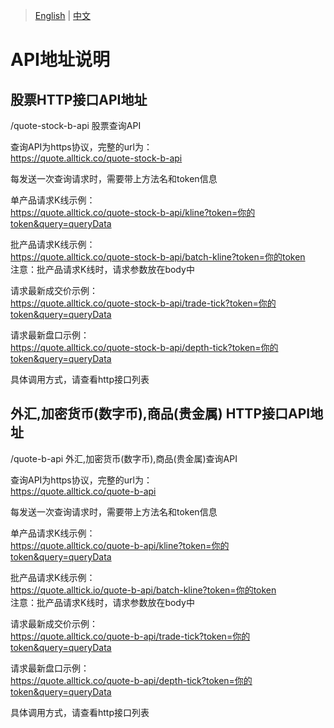 > [English](./api_address_description.md) | [中文](./api_address_description_cn.md)

# API地址说明

## 股票HTTP接口API地址
/quote-stock-b-api    股票查询API<br/>

查询API为https协议，完整的url为：<br/>https://quote.alltick.co/quote-stock-b-api<br/>

每发送一次查询请求时，需要带上方法名和token信息<br/>

单产品请求K线示例：<br/>
https://quote.alltick.co/quote-stock-b-api/kline?token=你的token&query=queryData<br/>

批产品请求K线示例：<br/>
https://quote.alltick.co/quote-stock-b-api/batch-kline?token=你的token<br/>
注意：批产品请求K线时，请求参数放在body中

请求最新成交价示例：<br/>
https://quote.alltick.co/quote-stock-b-api/trade-tick?token=你的token&query=queryData<br/>

请求最新盘口示例：<br/>
https://quote.alltick.co/quote-stock-b-api/depth-tick?token=你的token&query=queryData<br/>



具体调用方式，请查看http接口列表<br/>

## 外汇,加密货币(数字币),商品(贵金属) HTTP接口API地址
/quote-b-api 外汇,加密货币(数字币),商品(贵金属)查询API<br/>

查询API为https协议，完整的url为：<br/>https://quote.alltick.co/quote-b-api<br/>

每发送一次查询请求时，需要带上方法名和token信息<br/>

单产品请求K线示例：<br/>
https://quote.alltick.co/quote-b-api/kline?token=你的token&query=queryData<br/>

批产品请求K线示例：<br/>
https://quote.alltick.io/quote-b-api/batch-kline?token=你的token<br/>
注意：批产品请求K线时，请求参数放在body中

请求最新成交价示例：<br/>
https://quote.alltick.co/quote-b-api/trade-tick?token=你的token&query=queryData<br/>

请求最新盘口示例：<br/>
https://quote.alltick.co/quote-b-api/depth-tick?token=你的token&query=queryData<br/>

具体调用方式，请查看http接口列表<br/>
